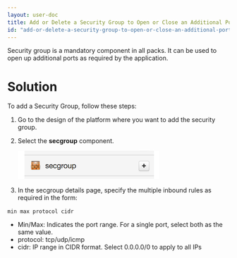 ```yaml
---
layout: user-doc
title: Add or Delete a Security Group to Open or Close an Additional Port
id: "add-or-delete-a-security-group-to-open-or-close-an-additional-port"
---
```


Security group is a mandatory component in all packs. It can be used to open up additional ports as required by the application.

# Solution

To add a Security Group, follow these steps:

1. Go to the design of the platform where you want to add the security group.
2. Select the **secgroup** component.

    ![Security Group](/assets/docs/local/images/secgroup.png)

3. In the secgroup details page, specify the multiple inbound rules as required in the form:

~~~
min max protocol cidr
~~~

* Min/Max: Indicates the port range. For a single port, select both as the same value.
* protocol: tcp/udp/icmp
* cidr: IP range in CIDR format. Select 0.0.0.0/0 to apply to all IPs
